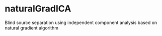 # naturalGradICA
Blind source separation using independent component analysis based on natural gradient algorithm
